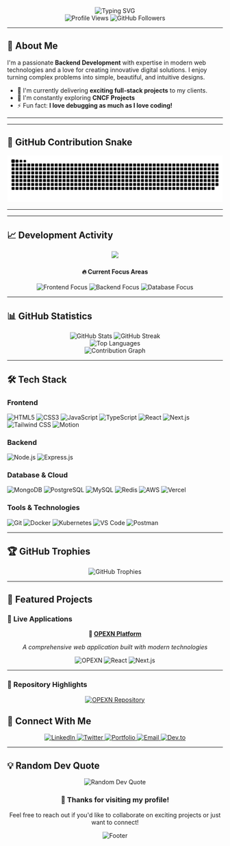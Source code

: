 <div align="center">
  <img src="https://readme-typing-svg.herokuapp.com?font=Fira+Code&size=30&duration=3000&pause=1000&color=2F81F7&center=true&vCenter=true&width=700&lines=Hi+there!+I'm+Shivajee+%F0%9F%91%8B;Full-Stack+Web+Developer;Building+Amazing+Digital+Experiences" alt="Typing SVG" />
</div>

<div align="center">
  <img src="https://komarev.com/ghpvc/?username=shivajee98&label=Profile%20views&color=0e75b6&style=flat" alt="Profile Views" />
  <img src="https://img.shields.io/github/followers/shivajee98?label=Followers&style=social" alt="GitHub Followers" />
</div>

---

## 🚀 About Me

I'm a passionate **Backend Development** with expertise in modern web technologies and a love for creating innovative digital solutions. I enjoy turning complex problems into simple, beautiful, and intuitive designs.

- 🔭 I'm currently delivering **exciting full-stack projects** to my clients.
- 🌱 I'm constantly exploring **CNCF Projects**
- ⚡ Fun fact: **I love debugging as much as I love coding!**

---

---

## 🐍 GitHub Contribution Snake

<div align="center">
  <picture>
    <source media="(prefers-color-scheme: dark)" srcset="https://github.com/shivajee98/shivajee98/blob/output/github-snake-dark.svg">
    <source media="(prefers-color-scheme: light)" srcset="https://github.com/shivajee98/shivajee98/blob/output/github-snake-light.svg">
    <img alt="github contribution grid snake animation" src="https://github.com/shivajee98/shivajee98/blob/output/github-snake-dark.svg">
  </picture>
</div>

---
---

## 📈 Development Activity

<div align="center">
  <img src="https://github-readme-streak-stats-eta-bice.vercel.app?user=shivajee98&theme=blue-navy&fire=#EB5454FF)](https://git.io/streak-stats" />
</div>

<div align="center">
  <h4>🔥 Current Focus Areas</h4>
  <img src="https://img.shields.io/badge/Frontend-React%20%7C%20Next.js-blue?style=for-the-badge" alt="Frontend Focus" />
  <img src="https://img.shields.io/badge/Backend-Node.js%20%7C%20Express-green?style=for-the-badge" alt="Backend Focus" />
  <img src="https://img.shields.io/badge/Database-MongoDB%20%7C%20PostgreSQL-orange?style=for-the-badge" alt="Database Focus" />
</div>

---

## 📊 GitHub Statistics

<div align="center">
  <img src="https://github-readme-stats.vercel.app/api?username=shivajee98&show_icons=true&theme=tokyonight&hide_border=true&count_private=true" alt="GitHub Stats" height="165" />
  <img src="https://github-readme-streak-stats.herokuapp.com/?user=shivajee98&theme=tokyonight&hide_border=true" alt="GitHub Streak" height="165" />
</div>

<div align="center">
  <img src="https://github-readme-stats.vercel.app/api/top-langs/?username=shivajee98&layout=compact&theme=tokyonight&hide_border=true&langs_count=8" alt="Top Languages" />
</div>

<div align="center">
  <img src="https://github-readme-activity-graph.vercel.app/graph?username=shivajee98&theme=tokyo-night&hide_border=true&area=true" alt="Contribution Graph" />
</div>

---

## 🛠️ Tech Stack

### Frontend
<div align="left">
  <img src="https://img.shields.io/badge/HTML5-E34F26?style=for-the-badge&logo=html5&logoColor=white" alt="HTML5" />
  <img src="https://img.shields.io/badge/CSS3-1572B6?style=for-the-badge&logo=css3&logoColor=white" alt="CSS3" />
  <img src="https://img.shields.io/badge/JavaScript-F7DF1E?style=for-the-badge&logo=javascript&logoColor=black" alt="JavaScript" />
  <img src="https://img.shields.io/badge/TypeScript-007ACC?style=for-the-badge&logo=typescript&logoColor=white" alt="TypeScript" />
  <img src="https://img.shields.io/badge/React-20232A?style=for-the-badge&logo=react&logoColor=61DAFB" alt="React" />
  <img src="https://img.shields.io/badge/Next.js-000000?style=for-the-badge&logo=next.js&logoColor=white" alt="Next.js" />
  <img src="https://img.shields.io/badge/Tailwind_CSS-38B2AC?style=for-the-badge&logo=tailwind-css&logoColor=white" alt="Tailwind CSS" />
   <img src="https://img.shields.io/badge/Motion-38B2AC?style=for-the-badge&logo=motion&logoColor=white" alt="Motion" />
</div>

### Backend
<div align="left">
  <img src="https://img.shields.io/badge/Node.js-43853D?style=for-the-badge&logo=node.js&logoColor=white" alt="Node.js" />
  <img src="https://img.shields.io/badge/Express.js-404D59?style=for-the-badge&logo=express&logoColor=white" alt="Express.js" />
</div>

### Database & Cloud
<div align="left">
  <img src="https://img.shields.io/badge/MongoDB-4EA94B?style=for-the-badge&logo=mongodb&logoColor=white" alt="MongoDB" />
  <img src="https://img.shields.io/badge/PostgreSQL-316192?style=for-the-badge&logo=postgresql&logoColor=white" alt="PostgreSQL" />
  <img src="https://img.shields.io/badge/MySQL-00000F?style=for-the-badge&logo=mysql&logoColor=white" alt="MySQL" />
  <img src="https://img.shields.io/badge/Redis-DC382D?style=for-the-badge&logo=redis&logoColor=white" alt="Redis" />
  <img src="https://img.shields.io/badge/Amazon_AWS-232F3E?style=for-the-badge&logo=amazon-aws&logoColor=white" alt="AWS" />
  <img src="https://img.shields.io/badge/Vercel-000000?style=for-the-badge&logo=vercel&logoColor=white" alt="Vercel" />
</div>

### Tools & Technologies
<div align="left">
  <img src="https://img.shields.io/badge/Git-F05032?style=for-the-badge&logo=git&logoColor=white" alt="Git" />
  <img src="https://img.shields.io/badge/Docker-2496ED?style=for-the-badge&logo=docker&logoColor=white" alt="Docker" />
  <img src="https://img.shields.io/badge/Kubernetes-326CE5?style=for-the-badge&logo=kubernetes&logoColor=white" alt="Kubernetes" />
  <img src="https://img.shields.io/badge/VS_Code-007ACC?style=for-the-badge&logo=visual-studio-code&logoColor=white" alt="VS Code" />
  <img src="https://img.shields.io/badge/Postman-FF6C37?style=for-the-badge&logo=postman&logoColor=white" alt="Postman" />
</div>

---

## 🏆 GitHub Trophies

<div align="center">
  <img src="https://github-profile-trophy.vercel.app/?username=shivajee98&theme=tokyonight&no-frame=true&no-bg=false&margin-w=4&row=1" alt="GitHub Trophies" />
</div>

---

## 🚀 Featured Projects

### 🌟 Live Applications

<div align="center">
  
  **🔗 [OPEXN Platform](https://opexn.com)**
  
  *A comprehensive web application built with modern technologies*
  
  ![OPEXN](https://img.shields.io/badge/Live-OPEXN-success?style=for-the-badge&logo=vercel)
  ![React](https://img.shields.io/badge/React-20232A?style=for-the-badge&logo=react&logoColor=61DAFB)
  ![Next.js](https://img.shields.io/badge/Next.js-000000?style=for-the-badge&logo=next.js&logoColor=white)
  
  ---
  
</div>

### 📂 Repository Highlights

<div align="center">
  <a href="https://github.com/shivajee98">
    <img src="https://github-readme-stats.vercel.app/api/pin/?username=shivajee98&repo=opexn&theme=tokyonight&hide_border=true" alt="OPEXN Repository" />
  </a>
</div>



## 🤝 Connect With Me

<div align="center">
  <a href="https://linkedin.com/in/shivajee98" target="_blank">
    <img src="https://img.shields.io/badge/LinkedIn-0077B5?style=for-the-badge&logo=linkedin&logoColor=white" alt="LinkedIn" />
  </a>
  <a href="https://twitter.com/shivajee98" target="_blank">
    <img src="https://img.shields.io/badge/Twitter-1DA1F2?style=for-the-badge&logo=twitter&logoColor=white" alt="Twitter" />
  </a>
  <a href="https://shivajee.dev" target="_blank">
    <img src="https://img.shields.io/badge/Portfolio-FF5722?style=for-the-badge&logo=google-chrome&logoColor=white" alt="Portfolio" />
  </a>
  <a href="mailto:ultimateintimater@gmail.com">
    <img src="https://img.shields.io/badge/Email-D14836?style=for-the-badge&logo=gmail&logoColor=white" alt="Email" />
  </a>
  <a href="https://dev.to/shivajee98" target="_blank">
    <img src="https://img.shields.io/badge/Dev.to-0A0A0A?style=for-the-badge&logo=dev.to&logoColor=white" alt="Dev.to" />
  </a>
</div>

---

## 💡 Random Dev Quote

<div align="center">
  <img src="https://quotes-github-readme.vercel.app/api?type=horizontal&theme=tokyonight" alt="Random Dev Quote" />
</div>


<div align="center">
  <h3>💖 Thanks for visiting my profile!</h3>
  <p>Feel free to reach out if you'd like to collaborate on exciting projects or just want to connect!</p>
  
  <img src="https://capsule-render.vercel.app/api?type=waving&color=gradient&height=100&section=footer" alt="Footer" />
</div>


